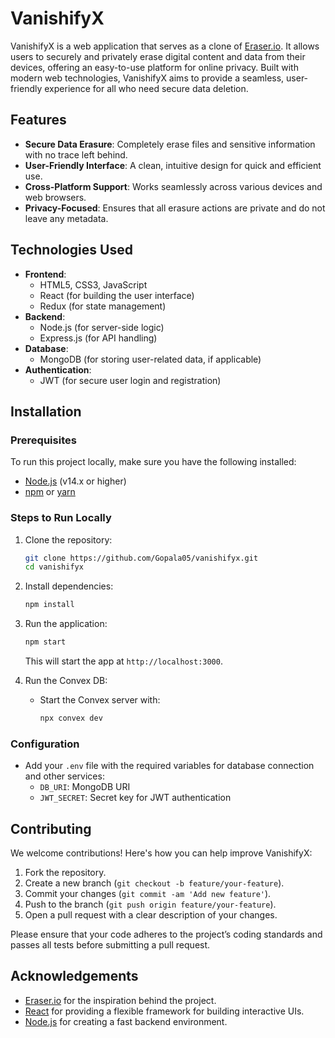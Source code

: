 # VanishifyX

VanishifyX is a web application that serves as a clone of [Eraser.io](https://eraser.io). It allows users to securely and privately erase digital content and data from their devices, offering an easy-to-use platform for online privacy. Built with modern web technologies, VanishifyX aims to provide a seamless, user-friendly experience for all who need secure data deletion.

## Features

- **Secure Data Erasure**: Completely erase files and sensitive information with no trace left behind.
- **User-Friendly Interface**: A clean, intuitive design for quick and efficient use.
- **Cross-Platform Support**: Works seamlessly across various devices and web browsers.
- **Privacy-Focused**: Ensures that all erasure actions are private and do not leave any metadata.

<!--## Demo

You can try out the live demo of VanishifyX at:  
**[VanishifyX Demo Link](https://your-demo-link.com)**

-->

## Technologies Used

- **Frontend**: 
  - HTML5, CSS3, JavaScript
  - React (for building the user interface)
  - Redux (for state management)
- **Backend**: 
  - Node.js (for server-side logic)
  - Express.js (for API handling)
- **Database**: 
  - MongoDB (for storing user-related data, if applicable)
- **Authentication**:
  - JWT (for secure user login and registration)

## Installation

### Prerequisites

To run this project locally, make sure you have the following installed:

- [Node.js](https://nodejs.org/) (v14.x or higher)
- [npm](https://www.npmjs.com/) or [yarn](https://yarnpkg.com/)

### Steps to Run Locally

1. Clone the repository:

    ```bash
    git clone https://github.com/Gopala05/vanishifyx.git
    cd vanishifyx
    ```

2. Install dependencies:

    ```bash
    npm install
    ```

3. Run the application:

    ```bash
    npm start
    ```

    This will start the app at `http://localhost:3000`.

4. Run the Convex DB:
    - Start the Convex server with:

      ```bash
      npx convex dev
      ```

### Configuration

- Add your `.env` file with the required variables for database connection and other services:
  - `DB_URI`: MongoDB URI
  - `JWT_SECRET`: Secret key for JWT authentication

## Contributing

We welcome contributions! Here's how you can help improve VanishifyX:

1. Fork the repository.
2. Create a new branch (`git checkout -b feature/your-feature`).
3. Commit your changes (`git commit -am 'Add new feature'`).
4. Push to the branch (`git push origin feature/your-feature`).
5. Open a pull request with a clear description of your changes.

Please ensure that your code adheres to the project’s coding standards and passes all tests before submitting a pull request.

## Acknowledgements

- [Eraser.io](https://eraser.io) for the inspiration behind the project.
- [React](https://reactjs.org/) for providing a flexible framework for building interactive UIs.
- [Node.js](https://nodejs.org/) for creating a fast backend environment.

<!--## Contact

For any inquiries or feedback, feel free to reach out:

- **Email**: your-email@example.com
- **GitHub**: [your-username](https://github.com/your-username)
-->
